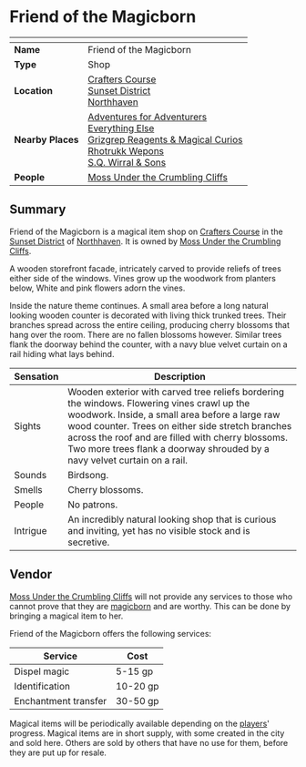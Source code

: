 # Friend of the Magicborn

| []() | |
| --- | --- |
| **Name** | Friend of the Magicborn |
| **Type** | Shop |
| **Location** | [Crafters Course](../../streets/crafters-course.md)<br />[Sunset District](../../districts/sunset-district.md)<br />[Northhaven](../../cities/northhaven.md) |
| **Nearby Places** | [Adventures for Adventurers](adventures-for-adventurers.md)<br />[Everything Else](everything-else.md)<br />[Grizgrep Reagents & Magical Curios](grizgrep-reagents-and-magical-curios.md)<br />[Rhotrukk Wepons](rhotrukk-wepons.md)<br />[S.Q. Wirral & Sons](sq-wirral-and-son.md) |
| **People** | [Moss Under the Crumbling Cliffs](../../../characters/moss-under-the-crumbling-cliffs.md) |

## Summary

Friend of the Magicborn is a magical item shop on [Crafters Course](../../streets/crafters-course.md) in the [Sunset District](../../districts/sunset-district.md) of [Northhaven](../../cities/northhaven.md). It is owned by [Moss Under the Crumbling Cliffs](../../../characters/moss-under-the-crumbling-cliffs.md).

A wooden storefront facade, intricately carved to provide reliefs of trees either side of the windows. Vines grow up the woodwork from planters below, White and pink flowers adorn the vines.

Inside the nature theme continues. A small area before a long natural looking wooden counter is decorated with living thick trunked trees. Their branches spread across the entire ceiling, producing cherry blossoms that hang over the room. There are no fallen blossoms however. Similar trees flank the doorway behind the counter, with a navy blue velvet curtain on a rail hiding what lays behind.

| Sensation | Description |
| ---- | --- |
| Sights | Wooden exterior with carved tree reliefs bordering the windows. Flowering vines crawl up the woodwork. Inside, a small area before a large raw wood counter. Trees on either side stretch branches across the roof and are filled with cherry blossoms. Two more trees flank a doorway shrouded by a navy velvet curtain on a rail. |
| Sounds | Birdsong. |
| Smells | Cherry blossoms. |
| People | No patrons. |
| Intrigue | An incredibly natural looking shop that is curious and inviting, yet has no visible stock and is secretive. |

## Vendor

[Moss Under the Crumbling Cliffs](../../../characters/moss-under-the-crumbling-cliffs.md) will not provide any services to those who cannot prove that they are [magicborn](../../../civilisations/kingdom-of-astor/magicborn.md) and are worthy. This can be done by bringing a magical item to her. 

Friend of the Magicborn offers the following services:

| Service | Cost |
| --- | --- |
| Dispel magic | 5-15 gp |
| Identification | 10-20 gp |
| Enchantment transfer | 30-50 gp |

Magical items will be periodically available depending on the [players](../../../../players/logan.md)' progress. Magical items are in short supply, with some created in the city and sold here. Others are sold by others that have no use for them, before they are put up for resale.
